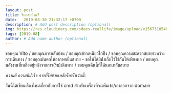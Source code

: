 ```yaml
---
layout: post
title: รีบกลับบ้าน?
date:   2019-08-30 21:32:17 +0700
description: # Add post description (optional)
img: https://res.cloudinary.com/sdees-reallife/image/upload/v1567310548/IMG_20190830_150350.jpg # Add image post (optional)
tags: [2019-08]
author: # Add name author (optional)
---
```

ขอบคุณ Vito / ขอบคุณการกลับบ้าน / ขอบคุณข้าวเหนียวไก่ปิ้ง / ขอบคุณความสะดวกสบายระหว่างการเดินทาง / ขอบคุณฝนตกให้อากาศเย็นสบาย - ขอให้ได้มีน้ำเก็บไว้ใช้กันให้เพียงพอ / ขอบคุณพลังงานที่เหลืออยู่หลังจากการ(รีบ)เดินทาง / ขอบคุณคืนนี้ที่ได้นอนหลับสบาย

<i class="fa fa-child" style="color:plum"></i>

*ความดี ความมีน้ำใจ การที่ได้ช่วยเหลือใครในวันนี้*:

วันนี้ได้เขียนเรื่องใหม่เกี่ยวกับการใช้ cmd สำหรับเครื่องที่จะเพิ่มเข้า/เอาออกจาก domain

